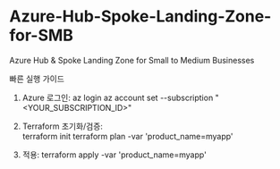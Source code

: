 # Azure-Hub-Spoke-Landing-Zone-for-SMB
Azure Hub &amp; Spoke Landing Zone for Small to Medium Businesses

빠른 실행 가이드

1. Azure 로그인:
   az login
   az account set --subscription "<YOUR_SUBSCRIPTION_ID>"


2. Terraform 초기화/검증:   
   terraform init
   terraform plan -var 'product_name=myapp'


3. 적용:
   terraform apply -var 'product_name=myapp'
